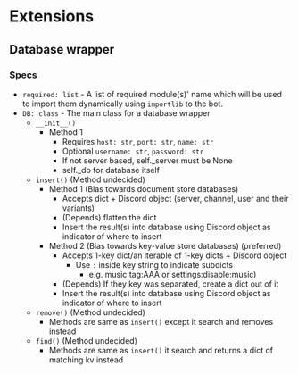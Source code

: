 # Extensions
## Database wrapper
### Specs
- `required: list` - A list of required module(s)' name which will be used to import them dynamically using `importlib` to the bot.
- `DB: class` - The main class for a database wrapper
  - `__init__()`
    - Method 1
      - Requires `host: str`, `port: str`, `name: str`
      - Optional `username: str`, `password: str`
      - If not server based, self._server must be None
      - self._db for database itself
  - `insert()` (Method undecided)
    - Method 1 (Bias towards document store databases)
      - Accepts dict + Discord object (server, channel, user and their variants)
      - (Depends) flatten the dict
      - Insert the result(s) into database using Discord object as indicator of where to insert
    - Method 2 (Bias towards key-value store databases) (preferred)
      - Accepts 1-key dict/an iterable of 1-key dicts + Discord object
        - Use `:` inside key string to indicate subdicts 
          - e.g. music:tag:AAA or settings:disable:music)
      - (Depends) If they key was separated, create a dict out of it
      - Insert the result(s) into database using Discord object as indicator of where to insert
  - `remove()` (Method undecided)
    - Methods are same as `insert()` except it search and removes instead
  - `find()` (Method undecided)
    - Methods are same as `insert()` it search and returns a dict of matching kv instead
